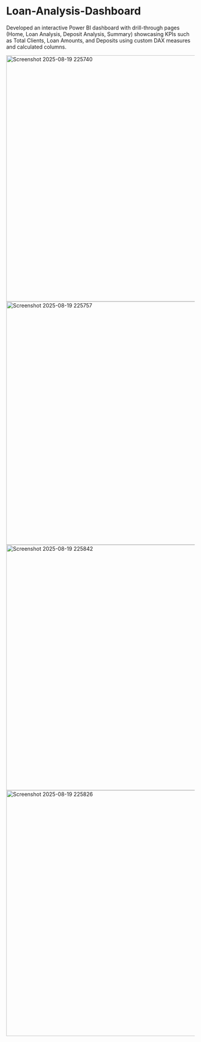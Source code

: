 # Loan-Analysis-Dashboard
Developed an interactive Power BI dashboard with drill-through pages (Home, Loan Analysis, Deposit Analysis, Summary) showcasing KPIs such as Total Clients, Loan Amounts, and Deposits using custom DAX measures and calculated columns.


<img width="1163" height="656" alt="Screenshot 2025-08-19 225740" src="https://github.com/user-attachments/assets/35605e3e-22ed-4b3a-911c-6d7767874c06" />
<img width="1167" height="648" alt="Screenshot 2025-08-19 225757" src="https://github.com/user-attachments/assets/e07b93c3-c0be-4210-b2ce-4395fbc5f32b" />
<img width="1163" height="654" alt="Screenshot 2025-08-19 225842" src="https://github.com/user-attachments/assets/b52d17ec-2ea7-4b59-a7df-3d0df268899d" />
<img width="1166" height="655" alt="Screenshot 2025-08-19 225826" src="https://github.com/user-attachments/assets/cacef8ec-27bd-4581-8827-bc35e620f31a" />
